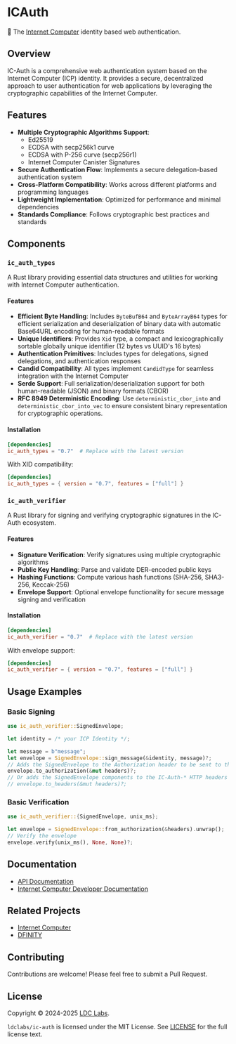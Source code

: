 # ICAuth

🔏 The [Internet Computer](https://internetcomputer.org/) identity based web authentication.

## Overview

IC-Auth is a comprehensive web authentication system based on the Internet Computer (ICP) identity. It provides a secure, decentralized approach to user authentication for web applications by leveraging the cryptographic capabilities of the Internet Computer.

## Features

- **Multiple Cryptographic Algorithms Support**:
  - Ed25519
  - ECDSA with secp256k1 curve
  - ECDSA with P-256 curve (secp256r1)
  - Internet Computer Canister Signatures
- **Secure Authentication Flow**: Implements a secure delegation-based authentication system
- **Cross-Platform Compatibility**: Works across different platforms and programming languages
- **Lightweight Implementation**: Optimized for performance and minimal dependencies
- **Standards Compliance**: Follows cryptographic best practices and standards

## Components

### `ic_auth_types`

A Rust library providing essential data structures and utilities for working with Internet Computer authentication.

#### Features

- **Efficient Byte Handling**: Includes `ByteBufB64` and `ByteArrayB64` types for efficient serialization and deserialization of binary data with automatic Base64URL encoding for human-readable formats
- **Unique Identifiers**: Provides `Xid` type, a compact and lexicographically sortable globally unique identifier (12 bytes vs UUID's 16 bytes)
- **Authentication Primitives**: Includes types for delegations, signed delegations, and authentication responses
- **Candid Compatibility**: All types implement `CandidType` for seamless integration with the Internet Computer
- **Serde Support**: Full serialization/deserialization support for both human-readable (JSON) and binary formats (CBOR)
- **RFC 8949 Deterministic Encoding**: Use `deterministic_cbor_into` and `deterministic_cbor_into_vec` to ensure consistent binary representation for cryptographic operations.

#### Installation

```toml
[dependencies]
ic_auth_types = "0.7"  # Replace with the latest version
```

With XID compatibility:

```toml
[dependencies]
ic_auth_types = { version = "0.7", features = ["full"] }
```

### `ic_auth_verifier`

A Rust library for signing and verifying cryptographic signatures in the IC-Auth ecosystem.

#### Features

- **Signature Verification**: Verify signatures using multiple cryptographic algorithms
- **Public Key Handling**: Parse and validate DER-encoded public keys
- **Hashing Functions**: Compute various hash functions (SHA-256, SHA3-256, Keccak-256)
- **Envelope Support**: Optional envelope functionality for secure message signing and verification

#### Installation

```toml
[dependencies]
ic_auth_verifier = "0.7"  # Replace with the latest version
```

With envelope support:

```toml
[dependencies]
ic_auth_verifier = { version = "0.7", features = ["full"] }
```

## Usage Examples

### Basic Signing

```rust
use ic_auth_verifier::SignedEnvelope;

let identity = /* your ICP Identity */;

let message = b"message";
let envelope = SignedEnvelope::sign_message(&identity, message)?;
// Adds the SignedEnvelope to the Authorization header to be sent to the service
envelope.to_authorization(&mut headers)?;
// Or adds the SignedEnvelope components to the IC-Auth-* HTTP headers
// envelope.to_headers(&mut headers)?;
```

### Basic Verification

```rust
use ic_auth_verifier::{SignedEnvelope, unix_ms};

let envelope = SignedEnvelope::from_authorization(&headers).unwrap();
// Verify the envelope
envelope.verify(unix_ms(), None, None)?;
```

## Documentation

- [API Documentation](https://docs.rs/ic_auth_verifier)
- [Internet Computer Developer Documentation](https://internetcomputer.org/docs/current/developer-docs/)

## Related Projects

- [Internet Computer](https://internetcomputer.org/)
- [DFINITY](https://dfinity.org/)

## Contributing

Contributions are welcome! Please feel free to submit a Pull Request.

## License

Copyright © 2024-2025 [LDC Labs](https://github.com/ldclabs).

`ldclabs/ic-auth` is licensed under the MIT License. See [LICENSE](LICENSE) for the full license text.
